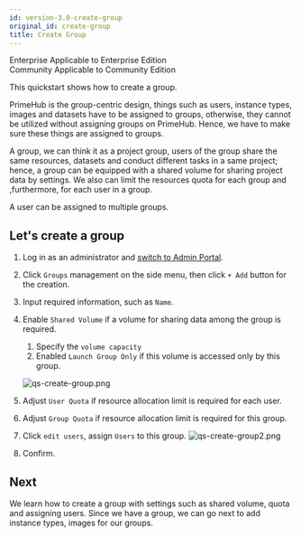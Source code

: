 ```yaml
---
id: version-3.0-create-group
original_id: create-group
title: Create Group
---
```


<div class="label-sect">
  <div class="ee-only tooltip">Enterprise
    <span class="tooltiptext">Applicable to Enterprise Edition</span>
  </div>
  <div class="ce-only tooltip">Community
    <span class="tooltiptext">Applicable to Community Edition</span>
  </div>
</div>

This quickstart shows how to create a group.

PrimeHub is the group-centric design, things such as users, instance types, images and datasets have to be assigned to groups, otherwise, they cannot be utilized without assigning groups on PrimeHub. Hence, we have to make sure these things are assigned to groups.

A group, we can think it as a project group, users of the group share the same resources, datasets and conduct different tasks in a same project; hence, a group can be equipped with a shared volume for sharing project data by settings. We also can limit the resources quota for each group and ,furthermore, for each user in a group.

A user can be assigned to multiple groups.

## Let's create a group

1. Log in as an administrator and [switch to Admin Portal](login-portal-admin).

2. Click `Groups` management on the side menu, then click `+ Add` button for the creation.

3. Input required information, such as `Name`.

4. Enable `Shared Volume` if a volume for sharing data among the group is required.
   1. Specify the `volume capacity`
   2. Enabled `Launch Group Only` if this volume is accessed only by this group.

   ![qs-create-group.png](assets/qs-create-group.png)

5. Adjust `User Quota` if resource allocation limit is required for each user.

6. Adjust `Group Quota` if resource allocation limit is required for this group.

7. Click `edit users`, assign `Users` to this group.
    ![qs-create-group2.png](assets/qs-create-group2.png)

8. Confirm.

## Next

We learn how to create a group with settings such as shared volume, quota and assigning users. Since we have a group, we can go next to add instance types, images for our groups.
